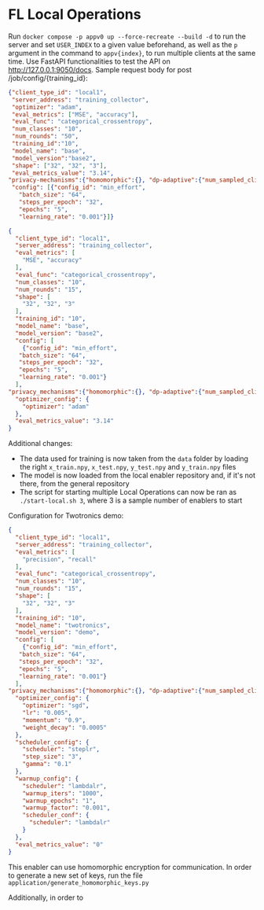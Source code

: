 
# FL Local Operations


Run `docker compose -p appv0 up --force-recreate --build -d` to run the server and set `USER_INDEX` to a given value beforehand, as well as the `p` argument in the command to `appv{index}`, to run multiple clients at the same time.
Use FastAPI functionalities to test the API on http://127.0.0.1:9050/docs.
Sample request body for post /job/config/{training_id}:
```json
{"client_type_id": "local1",
 "server_address": "training_collector",
 "optimizer": "adam",
 "eval_metrics": ["MSE", "accuracy"],
 "eval_func": "categorical_crossentropy",
 "num_classes": "10",
 "num_rounds": "50",
 "training_id":"10",
 "model_name": "base",
 "model_version":"base2",
 "shape": ["32", "32", "3"],
 "eval_metrics_value": "3.14",
"privacy-mechanisms":{"homomorphic":{}, "dp-adaptive":{"num_sampled_clients":"1"}},
 "config": [{"config_id": "min_effort",
   "batch_size": "64",
   "steps_per_epoch": "32",
   "epochs": "5",
   "learning_rate": "0.001"}]}
```

```json
{
  "client_type_id": "local1",
  "server_address": "training_collector",
  "eval_metrics": [
    "MSE", "accuracy"
  ],
  "eval_func": "categorical_crossentropy",
  "num_classes": "10",
  "num_rounds": "15",
  "shape": [
    "32", "32", "3"
  ],
  "training_id": "10",
  "model_name": "base",
  "model_version": "base2",
  "config": [
    {"config_id": "min_effort",
   "batch_size": "64",
   "steps_per_epoch": "32",
   "epochs": "5",
   "learning_rate": "0.001"}
  ],
"privacy_mechanisms":{"homomorphic":{}, "dp-adaptive":{"num_sampled_clients":"1"}},
  "optimizer_config": {
    "optimizer": "adam"
  },
  "eval_metrics_value": "3.14"
}
```
Additional changes:
- The data used for training is now taken from the `data` folder by loading the right `x_train.npy`, 
`x_test.npy`, `y_test.npy` and `y_train.npy` files
- The model is now loaded from the local enabler repository and, if it's not there, from the general repository
- The script for starting multiple Local Operations can now be ran as `./start-local.sh 3`, where 3 is a sample number of enablers to start


Configuration for Twotronics demo:
```json
{
  "client_type_id": "local1",
  "server_address": "training_collector",
  "eval_metrics": [
    "precision", "recall"
  ],
  "eval_func": "categorical_crossentropy",
  "num_classes": "10",
  "num_rounds": "15",
  "shape": [
    "32", "32", "3"
  ],
  "training_id": "10",
  "model_name": "twotronics",
  "model_version": "demo",
  "config": [
    {"config_id": "min_effort",
   "batch_size": "64",
   "steps_per_epoch": "32",
   "epochs": "5",
   "learning_rate": "0.001"}
  ],
"privacy_mechanisms":{"homomorphic":{}, "dp-adaptive":{"num_sampled_clients":"1"}},
  "optimizer_config": {
    "optimizer": "sgd",
    "lr": "0.005",
    "momentum": "0.9",
    "weight_decay": "0.0005"
  },
  "scheduler_config": {
    "scheduler": "steplr",
    "step_size": "3",
    "gamma": "0.1"
  },
  "warmup_config": {
    "scheduler": "lambdalr",
    "warmup_iters": "1000",
    "warmup_epochs": "1",
    "warmup_factor": "0.001",
    "scheduler_conf": {
      "scheduler": "lambdalr"
    }
  },
  "eval_metrics_value": "0"
}
```

This enabler can use homomorphic encryption for communication. In order to generate a new set of keys, run the file `application/generate_homomorphic_keys.py`

Additionally, in order to 